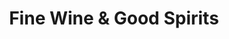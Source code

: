 ---
title: "Fine Wine & Good Spirits"
url: /mckeesport/fine-wine-and-good-spirits-lincoln-way/
shop: alcohol
---